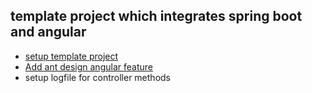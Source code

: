 ## template project which integrates spring boot and angular
- [setup template project](https://github.com/dsyer/spring-boot-angular)
- [Add ant design angular feature](https://ng.ant.design/docs/introduce/en)
- setup logfile for controller methods